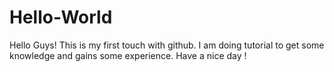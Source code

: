 # Hello-World

Hello Guys! 
This is my first touch with github. I am doing tutorial to get some knowledge and gains some experience. 
Have a nice day ! 
